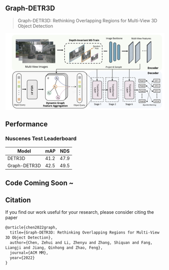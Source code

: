 ## Graph-DETR3D

> Graph-DETR3D: Rethinking Overlapping Regions for Multi-View 3D Object Detection

<center>
<img src='figs/framework.png'>

</center>

## Performance

### Nuscenes Test Leaderboard
| Model | mAP | NDS |
| -|-|-|
| DETR3D | 41.2 |  47.9  |
| Graph-DETR3D | 42.5 | 49.5 |

## Code Coming Soon ~

## Citation
If you find our work useful for your research, please consider citing the paper
```
@article{chen2022graph,
  title={Graph-DETR3D: Rethinking Overlapping Regions for Multi-View 3D Object Detection},
  author={Chen, Zehui and Li, Zhenyu and Zhang, Shiquan and Fang, Liangji and Jiang, Qinhong and Zhao, Feng},
  journal={ACM MM},
  year={2022}
}
```